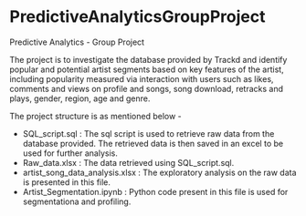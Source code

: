 # PredictiveAnalyticsGroupProject
Predictive Analytics - Group Project

The project is to investigate the database provided by Trackd and identify popular and potential artist segments  based on key features of the artist, including popularity measured via interaction with users such as likes, comments and views on profile and songs, song download, retracks and plays, gender, region, age and genre. 

The project structure is as mentioned below -

- SQL_script.sql : The sql script is used to retrieve raw data from the database provided. The retrieved data is then saved in an excel to be used for further analysis.
- Raw_data.xlsx : The data retrieved using SQL_script.sql.
- artist_song_data_analysis.xlsx : The exploratory analysis on the raw data is presented in this file.
- Artist_Segmentation.ipynb : Python code present in this file is used for segmentationa and profiling.
